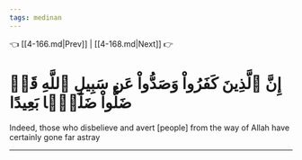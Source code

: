 ```yaml
---
tags: medinan
---
```


👈 [[4-166.md|Prev]] | [[4-168.md|Next]] 👉

# إِنَّ ٱلَّذِينَ كَفَرُواْ وَصَدُّواْ عَن سَبِيلِ ٱللَّهِ قَدۡ ضَلُّواْ ضَلَٰلَۢا بَعِيدًا

Indeed, those who disbelieve and avert [people] from the way of Allah have certainly gone far astray

---

